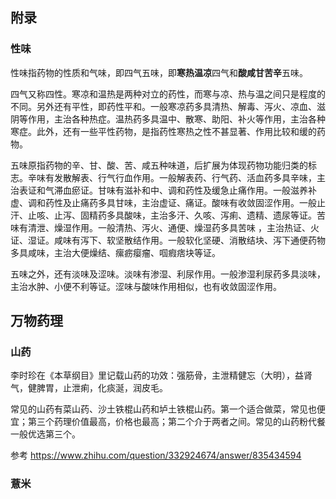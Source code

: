 ## 附录

### 性味

性味指药物的性质和气味，即四气五味，即**寒热温凉**四气和**酸咸甘苦辛**五味。

四气又称四性。寒凉和温热是两种对立的药性，而寒与凉、热与温之间只是程度的不同。另外还有平性，即药性平和。一般寒凉药多具清热、解毒、泻火、凉血、滋阴等作用，主治各种热症。温热药多具温中、散寒、助阳、补火等作用，主治各种寒症。此外，还有一些平性药物，是指药性寒热之性不甚显著、作用比较和缓的药物。

五味原指药物的辛、甘、酸、苦、咸五种味道，后扩展为体现药物功能归类的标志。辛味有发散解表、行气行血作用。一般解表药、行气药、活血药多具辛味，主治表证和气滞血瘀证。甘味有滋补和中、调和药性及缓急止痛作用。一般滋养补虚、调和药性及止痛药多具甘味，主治虚证、痛证。酸味有收敛固涩作用。一般止汗、止咳、止泻、固精药多具酸味，主治多汗、久咳、泻痢、遗精、遗尿等证。苦味有清泄、燥湿作用。一般清热、泻火、通便、燥湿药多具苦味 ，主治热证、火证、湿证。咸味有泻下、软坚散结作用。一般软化坚硬、消散结块、泻下通便药物多具咸味，主治大便燥结、瘰疬瘿瘤、啯瘕痞块等证。

五味之外，还有淡味及涩味。淡味有渗湿、利尿作用。一般渗湿利尿药多具淡味，主治水肿、小便不利等证。涩味与酸味作用相似，也有收敛固涩作用。

## 万物药理

### 山药

李时珍在《本草纲目》里记载山药的功效：强筋骨，主泄精健忘（大明），益肾气，健脾胃，止泄痢，化痰涎，润皮毛。

常见的山药有菜山药、沙土铁棍山药和垆土铁棍山药。第一个适合做菜，常见也便宜；第三个药理价值最高，价格也最高；第二个介于两者之间。常见的山药粉代餐一般优选第三个。

参考 <https://www.zhihu.com/question/332924674/answer/835434594>

### 薏米

